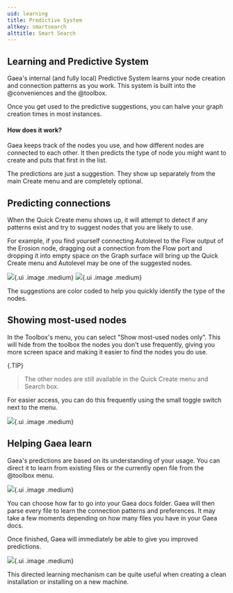 ```yaml
---
uid: learning
title: Predictive System
altkey: smartsearch
alttitle: Smart Search
---
```


## Learning and Predictive System

Gaea's internal (and fully local) Predictive System learns your node creation and connection patterns as you work. This system is built into the @conveniences and the @toolbox.

Once you get used to the predictive suggestions, you can halve your graph creation times in most instances.

#### How does it work?

Gaea keeps track of the nodes you use, and how different nodes are connected to each other. It then predicts the type of node you might want to create and puts that first in the list. 

The predictions are just a suggestion. They show up separately from the main Create menu and are completely optional.

## Predicting connections

When the Quick Create menu shows up, it will attempt to detect if any patterns exist and try to suggest nodes that you are likely to use.

For example, if you find yourself connecting Autolevel to the Flow output of the Erosion node, dragging out a connection from the Flow port and dropping it into empty space on the Graph surface will bring up the Quick Create menu and Autolevel may be one of the suggested nodes.

![](/images/ui/predictive-port1.webp){.ui .image .medium}
![](/images/ui/predictive-port2.webp){.ui .image .medium}

The suggestions are color coded to help you quickly identify the type of the nodes.


## Showing most-used nodes

In the Toolbox's menu, you can select "Show most-used nodes only". This will hide from the toolbox the nodes you don't use frequently, giving you more screen space and making it easier to find the nodes you do use.

{.TIP}
> The other nodes are still available in the Quick Create menu and Search box.

For easier access, you can do this frequently using the small toggle switch next to the menu.

![](/images/ui/predictive-mostused.webp){.ui .image .medium}

## Helping Gaea learn

Gaea's predictions are based on its understanding of your usage. You can direct it to learn from existing files or the currently open file from the @toolbox menu.

![](/images/ui/predictive-learn.webp){.ui .image .medium}

You can choose how far to go into your Gaea docs folder. Gaea will then parse every file to learn the connection patterns and preferences. It may take a few moments depending on how many files you have in your Gaea docs.

Once finished, Gaea will immediately be able to give you improved predictions.

![](/images/ui/predictive-learned.webp){.ui .image .medium}

This directed learning mechanism can be quite useful when creating a clean installation or installing on a new machine.
